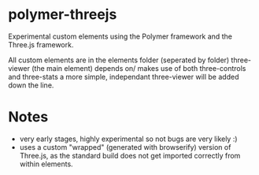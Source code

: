 polymer-threejs
===============

Experimental custom elements using the Polymer framework and the Three.js framework.

All custom elements are in the elements folder (seperated by folder)
three-viewer (the main element) depends on/ makes use of both three-controls and three-stats
a more simple, independant three-viewer will be added down the line.

Notes
=====
- very early stages, highly experimental so not bugs are very likely :)
- uses a custom "wrapped" (generated with browserify) version of Three.js, as the standard build does not get imported correctly from within elements.
